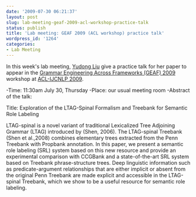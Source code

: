 ```yaml
---
date: '2009-07-30 06:21:37'
layout: post
slug: lab-meeting-geaf-2009-acl-workshop-practice-talk
status: publish
title: 'Lab meeting: GEAF 2009 (ACL workshop) practice talk'
wordpress_id: '1264'
categories:
- Lab Meeting
---
```



In this week's lab meeting, [Yudong Liu](http://www.cs.sfu.ca/~yudongl/personal/) give a practice talk for her paper to appear in the [Grammar Engineering Across Frameworks (GEAF) 2009](http://www.issco.unige.ch/en/events/workshop/GEAF09/) workshop at [ACL-IJCNLP 2009](http://www.acl-ijcnlp-2009.org/). 

-Time: 11:30am July 30, Thursday
-Place: our usual meeting room
-Abstract of the talk:

Title: Exploration of the LTAG-Spinal Formalism and Treebank for Semantic Role Labeling

LTAG-spinal is a novel variant of traditional Lexicalized Tree Adjoining Grammar (LTAG) introduced by (Shen, 2006). The LTAG-spinal Treebank (Shen et al.,2008) combines elementary trees extracted from the Penn Treebank with Propbank annotation. In this paper, we present a semantic role labeling (SRL) system based on this new resource and provide an experimental comparison with CCGBank and a state-of-the-art SRL system based on Treebank phrase-structure trees. Deep linguistic information such as predicate-argument relationships that are either implicit or absent from the original Penn Treebank are made explicit and accessible in the LTAG-spinal Treebank, which we show to be a useful resource for semantic role labeling.



